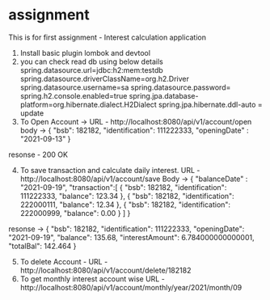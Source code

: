 # assignment
This is for first assignment - Interest calculation application
1. Install basic plugin lombok and devtool
2. you can check read db using below details
spring.datasource.url=jdbc:h2:mem:testdb
spring.datasource.driverClassName=org.h2.Driver
spring.datasource.username=sa
spring.datasource.password=
spring.h2.console.enabled=true
spring.jpa.database-platform=org.hibernate.dialect.H2Dialect
spring.jpa.hibernate.ddl-auto = update
3. To Open Account -> 
  URL - http://localhost:8080/api/v1/account/open
  body -> {
    "bsb": 182182,
    "identification": 111222333,
    "openingDate" : "2021-09-13"
}

resonse - 200 OK

4. To save transaction and calculate daily interest. 
  URL - http://localhost:8080/api/v1/account/save 
    Body -> {
    "balanceDate" : "2021-09-19",
    "transaction":[
        {
        "bsb": 182182,
        "identification": 111222333,
        "balance": 123.34
        },
        {
        "bsb": 182182,
        "identification": 222000111,
        "balance": 12.34
        },
        {
        "bsb": 182182,
        "identification": 222000999,
        "balance": 0.00
        }
    ]
}

  resonse -> {
    "bsb": 182182,
    "identification": 111222333,
    "openingDate": "2021-09-19",
    "balance": 135.68,
    "interestAmount": 6.784000000000001,
    "totalBal": 142.464
}

5. To delete Account - 
  URL - http://localhost:8080/api/v1/account/delete/182182
6. To get monthly interest account wise 
  URL - http://localhost:8080/api/v1/account/monthly/year/2021/month/09
  



